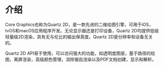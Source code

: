 # 介绍

Core Graphics也称为Quartz 2D，是一款先进的二维绘图引擎，可用于iOS，tvOS和macOS应用程序开发。无论显示器还是打印设备，Quartz 2D均提供低级轻量级2D渲染，具有无与伦比的输出保真度。Quartz 2D是分辨率和设备无关的。

Quartz 2D API易于使用，可以访问强大的功能，如透明度图层，基于路径的绘图，离屏渲染，高级颜色管理，消除锯齿渲染以及PDF文档创建，显示和解析。



